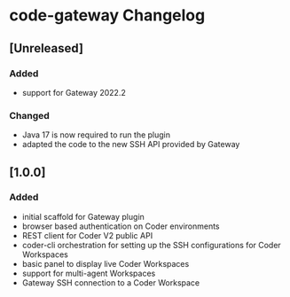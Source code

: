 <!-- Keep a Changelog guide -> https://keepachangelog.com -->

# code-gateway Changelog

## [Unreleased]

### Added

- support for Gateway 2022.2

### Changed

- Java 17 is now required to run the plugin
- adapted the code to the new SSH API provided by Gateway

## [1.0.0]

### Added

- initial scaffold for Gateway plugin
- browser based authentication on Coder environments
- REST client for Coder V2 public API
- coder-cli orchestration for setting up the SSH configurations for Coder Workspaces
- basic panel to display live Coder Workspaces
- support for multi-agent Workspaces
- Gateway SSH connection to a Coder Workspace

